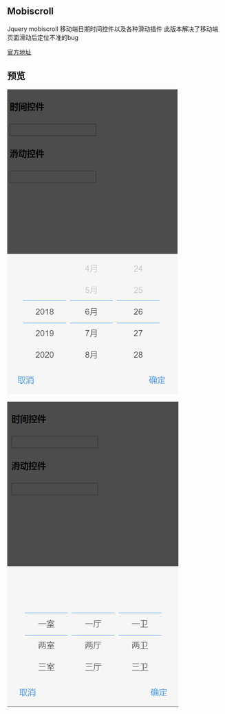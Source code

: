 Mobiscroll
----
Jquery mobiscroll 移动端日期时间控件以及各种滑动插件 此版本解决了移动端页面滑动后定位不准的bug

[官方地址](https://docs.mobiscroll.com/2-13-2)
  
 ## 预览
 ![Mobiscroll](https://github.com/WispYs/Web-Plugins/blob/master/img/mobiscroll.png "Mobiscroll")
 
 ![Mobiscroll](https://github.com/WispYs/Web-Plugins/blob/master/img/mobiscroll2.png "Mobiscroll")
